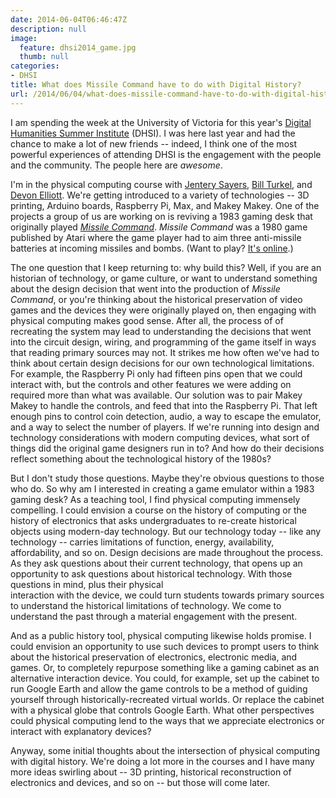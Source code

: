 ```yaml
---
date: 2014-06-04T06:46:47Z
description: null
image:
  feature: dhsi2014_game.jpg
  thumb: null
categories:
- DHSI
title: What does Missile Command have to do with Digital History?
url: /2014/06/04/what-does-missile-command-have-to-do-with-digital-history/
---
```


I am spending the week at the University of Victoria for this year's [Digital
Humanities Summer Institute]() (DHSI). I was here last year and had the chance to 
make a lot of new friends -- indeed, I think one of the most powerful 
experiences of attending DHSI is the engagement with the people and the 
community. The people here are *awesome*.

I'm in the physical computing course with [Jentery 
Sayers](http://www.jenterysayers.com/), [Bill 
Turkel](http://williamjturkel.net/), and [Devon 
Elliott](http://devonelliott.net/about/). We're getting introduced to a 
variety of technologies -- 3D printing, Arduino boards, Raspberry Pi, Max, and 
Makey Makey. One of the projects a group of us are working on is reviving a 
1983 gaming desk that originally played *[Missile 
Command](http://en.wikipedia.org/wiki/Missile_Command)*.  *Missile Command* 
was a 1980 game published by Atari where the game player had to aim three 
anti-missile batteries at incoming missiles and bombs. (Want to play? [It's 
online](http://chrome.atari.com/missilecommand/).)

The one question that I keep returning to: why build this? Well, if you are an 
historian of technology, or game culture, or want to understand something 
about the design decision that went into the production of *Missile Command*, 
or you're thinking about the historical preservation of video games and the 
devices they were originally played on, then engaging with physical computing 
makes good sense.  After all, the process of of recreating the system may lead 
to understanding the decisions that went into the circuit design, wiring, and 
programming of the game itself in ways that reading primary sources may not. 
It strikes me how often we've had to think about certain design decisions for 
our own technological limitations. For example, the Raspberry Pi only had 
fifteen pins open that we could interact with, but the controls and other 
features we were adding on required more than what was available. Our solution 
was to pair Makey Makey to handle the controls, and feed that into the 
Raspberry Pi. That left enough pins to control coin detection, audio, a way to 
escape the emulator, and a way to select the number of players. If we're 
running into design and technology considerations with modern computing 
devices, what sort of things did the original game designers run in to? And 
how do their decisions reflect something about the technological history of 
the 1980s?

But I don't study those questions. Maybe they're obvious questions to those who do. So 
why am I interested in creating a game emulator within a 1983 gaming desk? As 
a teaching tool, I find physical computing immensely compelling. I could 
envision a course on the history of computing or the history of electronics 
that asks undergraduates to re-create historical objects using modern-day 
technology. But our technology today -- like any technology -- carries 
limitations of function, energy, availability, affordability, and so on. 
Design decisions are made throughout the process. As they ask questions about 
their current technology, that opens up an opportunity to ask questions about 
historical technology. With those questions in mind, plus their physical  
interaction with the device, we could turn students towards primary sources to 
understand the historical limitations of technology. We come to understand the 
past through a material engagement with the present. 

And as a public history tool, physical computing likewise holds promise. I 
could envision an opportunity to use such devices to prompt users to think 
about the historical preservation of electronics, electronic media, and games. 
Or, to completely repurpose something like a gaming cabinet as an alternative 
interaction device. You could, for example, set up the cabinet to run Google 
Earth and allow the game controls to be a method of guiding yourself through 
historically-recreated virtual worlds. Or replace the cabinet with a physical 
globe that controls Google Earth. What other perspectives could physical 
computing lend to the ways that we appreciate electronics or interact with 
explanatory devices?

Anyway, some initial thoughts about the intersection of physical computing 
with digital history. We're doing a lot more in the courses and I have many 
more ideas swirling about -- 3D printing, historical reconstruction of 
electronics and devices, and so on -- but those will come later.

